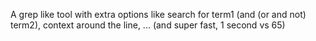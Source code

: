 A grep like tool with extra options like search for term1 (and (or and not) term2), context around the line, ...
(and super fast, 1 second vs 65)
